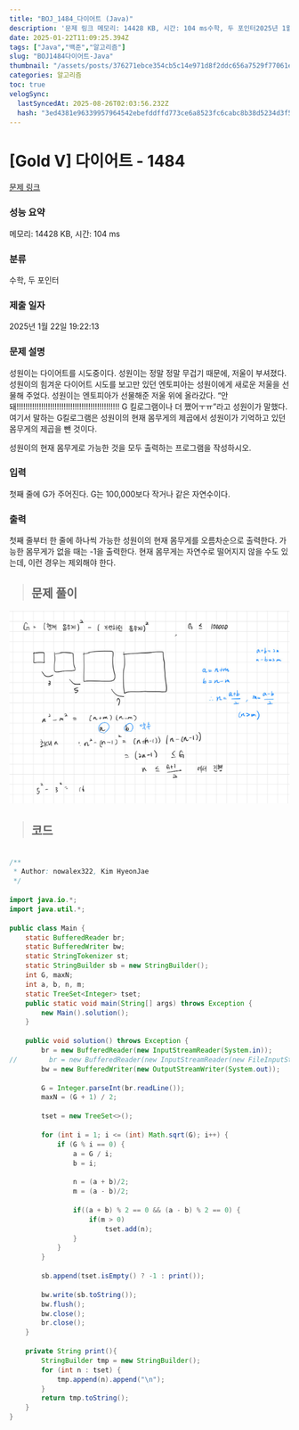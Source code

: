 ```yaml
---
title: "BOJ_1484_다이어트 (Java)"
description: '문제 링크 메모리: 14428 KB, 시간: 104 ms수학, 두 포인터2025년 1월 22일 19:22:13/\*\*Author: nowalex322, Kim HyeonJae\*/import java.io.;import java.util.;public class Ma'
date: 2025-01-22T11:09:25.394Z
tags: ["Java","백준","알고리즘"]
slug: "BOJ1484다이어트-Java"
thumbnail: "/assets/posts/376271ebce354cb5c14e971d8f2ddc656a7529f77061e3d6aa1a9292aa22762b.png"
categories: 알고리즘
toc: true
velogSync:
  lastSyncedAt: 2025-08-26T02:03:56.232Z
  hash: "3ed4381e96339957964542ebefddffd773ce6a8523fc6cabc8b38d5234d3f5b3"
---
```


# [Gold V] 다이어트 - 1484 

[문제 링크](https://www.acmicpc.net/problem/1484) 

### 성능 요약

메모리: 14428 KB, 시간: 104 ms

### 분류

수학, 두 포인터

### 제출 일자

2025년 1월 22일 19:22:13

### 문제 설명

<p>성원이는 다이어트를 시도중이다. 성원이는 정말 정말 무겁기 때문에, 저울이 부셔졌다. 성원이의 힘겨운 다이어트 시도를 보고만 있던 엔토피아는 성원이에게 새로운 저울을 선물해 주었다. 성원이는 엔토피아가 선물해준 저울 위에 올라갔다. “안돼!!!!!!!!!!!!!!!!!!!!!!!!!!!!!!!!!!!!!!!!!!!!!! G 킬로그램이나 더 쪘어ㅜㅠ”라고 성원이가 말했다. 여기서 말하는 G킬로그램은 성원이의 현재 몸무게의 제곱에서 성원이가 기억하고 있던 몸무게의 제곱을 뺀 것이다.</p>

<p>성원이의 현재 몸무게로 가능한 것을 모두 출력하는 프로그램을 작성하시오.</p>

### 입력 

 <p>첫째 줄에 G가 주어진다. G는 100,000보다 작거나 같은 자연수이다.</p>

### 출력 

 <p>첫째 줄부터 한 줄에 하나씩 가능한 성원이의 현재 몸무게를 오름차순으로 출력한다. 가능한 몸무게가 없을 때는 -1을 출력한다. 현재 몸무게는 자연수로 떨어지지 않을 수도 있는데, 이런 경우는 제외해야 한다.</p>

> ## 문제 풀이

![](/assets/posts/376271ebce354cb5c14e971d8f2ddc656a7529f77061e3d6aa1a9292aa22762b.png)

> ## 코드

```java

/**
 * Author: nowalex322, Kim HyeonJae
 */

import java.io.*;
import java.util.*;

public class Main {
    static BufferedReader br;
    static BufferedWriter bw;
    static StringTokenizer st;
    static StringBuilder sb = new StringBuilder();
    int G, maxN;
    int a, b, n, m;
    static TreeSet<Integer> tset;
    public static void main(String[] args) throws Exception {
        new Main().solution();
    }

    public void solution() throws Exception {
        br = new BufferedReader(new InputStreamReader(System.in));
//        br = new BufferedReader(new InputStreamReader(new FileInputStream("src/main/java/BOJ_1484_다이어트/input.txt")));
        bw = new BufferedWriter(new OutputStreamWriter(System.out));

        G = Integer.parseInt(br.readLine());
        maxN = (G + 1) / 2;

        tset = new TreeSet<>();

        for (int i = 1; i <= (int) Math.sqrt(G); i++) {
            if (G % i == 0) {
                a = G / i;
                b = i;

                n = (a + b)/2;
                m = (a - b)/2;

                if((a + b) % 2 == 0 && (a - b) % 2 == 0) {
                    if(m > 0)
                        tset.add(n);
                }
            }
        }

        sb.append(tset.isEmpty() ? -1 : print());

        bw.write(sb.toString());
        bw.flush();
        bw.close();
        br.close();
    }

    private String print(){
        StringBuilder tmp = new StringBuilder();
        for (int n : tset) {
            tmp.append(n).append("\n");
        }
        return tmp.toString();
    }
}

```